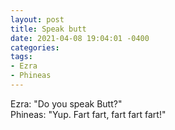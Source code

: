 ```yaml
---
layout: post
title: Speak butt
date: 2021-04-08 19:04:01 -0400
categories:
tags:
- Ezra
- Phineas
---
```


Ezra: "Do you speak Butt?"<br/>
Phineas: "Yup. Fart fart, fart fart fart!"<br/>


